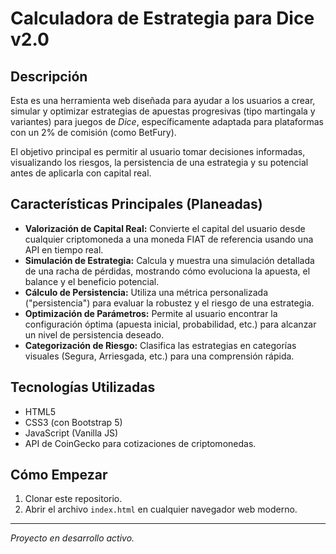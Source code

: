 # Calculadora de Estrategia para Dice v2.0

## Descripción

Esta es una herramienta web diseñada para ayudar a los usuarios a crear, simular y optimizar estrategias de apuestas progresivas (tipo martingala y variantes) para juegos de *Dice*, específicamente adaptada para plataformas con un 2% de comisión (como BetFury).

El objetivo principal es permitir al usuario tomar decisiones informadas, visualizando los riesgos, la persistencia de una estrategia y su potencial antes de aplicarla con capital real.

## Características Principales (Planeadas)

*   **Valorización de Capital Real:** Convierte el capital del usuario desde cualquier criptomoneda a una moneda FIAT de referencia usando una API en tiempo real.
*   **Simulación de Estrategia:** Calcula y muestra una simulación detallada de una racha de pérdidas, mostrando cómo evoluciona la apuesta, el balance y el beneficio potencial.
*   **Cálculo de Persistencia:** Utiliza una métrica personalizada ("persistencia") para evaluar la robustez y el riesgo de una estrategia.
*   **Optimización de Parámetros:** Permite al usuario encontrar la configuración óptima (apuesta inicial, probabilidad, etc.) para alcanzar un nivel de persistencia deseado.
*   **Categorización de Riesgo:** Clasifica las estrategias en categorías visuales (Segura, Arriesgada, etc.) para una comprensión rápida.

## Tecnologías Utilizadas

*   HTML5
*   CSS3 (con Bootstrap 5)
*   JavaScript (Vanilla JS)
*   API de CoinGecko para cotizaciones de criptomonedas.

## Cómo Empezar

1.  Clonar este repositorio.
2.  Abrir el archivo `index.html` en cualquier navegador web moderno.

---
*Proyecto en desarrollo activo.*